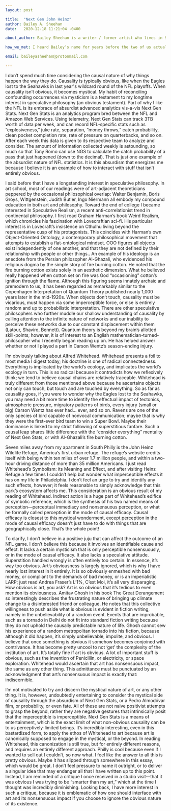 ```yaml
---
layout: post

title:  "Next Gen John Heinz"
author: Bailey A. Sheehan
date:   2020-12-18 11:21:04 -0400

about_author: Bailey Sheehan is a writer / former artist who lives in South Philadelphia. You can access his projects @ symbolismforadvanced.com and int-squabs.net. His email address is baileyasheehan@protonmail.com. Bailey co-operates a newsletter with Rahul Shinde, you can sign up for the newsletter at either site, or at thatbushisnotburning.net. You can access some fan fiction written by Sheehan through visiting his profile on [fanfiction.net](https://www.fanfiction.net/~dedueluvrxdimitri).

how_we_met: I heard Bailey’s name for years before the two of us actually met, through Rahul. Over the summer I learned what a good cook Bailey is when I went over to Bailey and Rahul’s house for a few dinners, one with memorable biscuits and gravy. There were a few good weeks in there when we all watched Drag Race together. Bailey’s a Drag Race aficionado.

email: baileyasheehan@protonmail.com

---
```


I don’t spend much time considering the causal nature of why things happen the way they do. Causality is typically obvious, like when the Eagles lost to the Seahawks in last year's wildcard round of the NFL playoffs. When causality isn’t obvious, it becomes mystical. My habit of reconciling confounding occurrences via mysticism is a testament to my longtime interest in speculative philosophy (an obvious testament). Part of why I like the NFL is its embrace of absurdist advanced analytics vis-a-vis Next Gen Stats. Next Gen Stats is an analytics program bred between the NFL and Amazon Web Services. Using telemetry, Next Gen Stats can track 3TB worth of data per week, and can record NFL-specific stats such as “explosiveness,” juke rate, separation, “money throws,” catch probability, clean pocket completion rate, rate of pressure on quarterbacks, and so on. After each week this data is given to its respective team to analyze and consider. The amount of information collected weekly is astounding, so much so that Tony Romo can use NGS to calculate the catch probability of a pass that just happened (down to the decimal). That is just one example of the absurdist nature of NFL statistics. It is this absurdism that energizes me because I believe it is an example of how to interact with stuff that isn’t entirely obvious.
 
I said before that I have a longstanding interest in speculative philosophy. In art school, most of our readings were of art-adjacent theoreticians peppered by the occasional philosophical overlap: Walter Benjamin, Boris Groys, Wittgenstein, Judith Butler, Ingo Niermann all embody my compound education in both art and philosophy. Toward the end of college I became interested in Speculative Realism, a recent anti-correlationist trend in continental philosophy. I first read Graham Harman’s book Weird Realism, which chronicles his fascination with Lovecraftian sci-fi. His particular interest is in Lovecraft’s insistence on Cthulhu living beyond the representative cusp of his protagonists. This coincides with Harman’s own Object-Oriented Ontology, a contemporary philosophical movement that attempts to establish a flat-ontological mindset. OOO figures all objects exist independently of one another, and that they are not defined by their relationship with people or other things.. An example of his ideology is an anecdote from the Persian philosopher Al-Ghazali, who evidenced his religious dogma by the simple story of fire burning cotton. He noted that the fire burning cotton exists solely in an aesthetic dimension. What he believed really happened when cotton set on fire was God “occasioning” cotton’s ignition through the flame. Although this figuring seems innately archaic and premodern to us, it has been regarded as remarkably similar to the Copenhagen Interpretation of Quantum Theory published nearly 1,000 years later in the mid-1920s. When objects don’t touch, causality must be vicarious, must happen via some imperceptible force, or else is entirely random and up to probabilistic interpretation. There are other speculative philosophers who further muddle our shallow understanding of causality by calling attention to the infinite nature of networks and our inability to perceive these networks due to our constant displacement within them (Latour, Shaviro, Bennett). Quantum theory is beyond my brain’s allotted skill-points; however, it is of interest to an English mathematician-turned-philosopher who I recently began reading up on. He has helped answer whether or not I played a part in Carson Wentz’s season-ending injury.

I’m obviously talking about Alfred Whitehead. Whitehead presents a foil to most media I digest today; his doctrine is one of radical connectedness. Everything is implicated by the world’s ecology, and implicates the world’s ecology in turn. This is so radical because it contradicts how we reflexively think; we tend to believe causal chains are relatively traceable. Whitehead is truly different from those mentioned above because he ascertains objects not only can touch, but touch and are touched by everything. So as far as causality goes, if you were to wonder why the Eagles lost to the Seahawks, you may need a bit more time to identify the effectual impact of tectonics, atmospheric pressure, migratory patterns of birds, every injury (small or big) Carson Wentz has ever had… ever, and so on. Ravens are one of the only species of bird capable of nonvocal communication; maybe that is why they were the first-ever bird team to win a Super Bowl. Maybe their dominance is linked to my strict following of superstitious fanfare. Such a causal leap shares little difference with the “consider everything” mentality of Next Gen Stats, or with Al-Ghazali’s fire burning cotton. 

Seven miles away from my apartment in South Philly is the John Heinz Wildlife Refuge, America’s first urban refuge. The refuge’s website credits itself with being within ten miles of over 1.7 million people, and within a two-hour driving distance of more than 35 million Americans. I just read Whitehead’s Symbolism: its Meaning and Effect, and after visiting Heinz Refuge a few times I couldn’t help but wonder what imperceptible effects it has on my life in Philadelphia. I don’t feel an urge to try and identify any such effects, however; it feels reasonable to simply acknowledge that this park’s ecosystem affects me. This consideration is an obvious result of my reading of Whitehead. Indirect action is a huge part of Whitehead’s edifice of symbolic reference, which is the synthesis of his two named means of perception—perceptual immediacy and nonsensuous perception, or what he formally called perception in the mode of causal efficacy. Causal efficacy is closest to this mystical wonderment, except perception in the mode of causal efficacy doesn’t just have to do with things that are geographically close. That’s the whole point!  

To clarify, I don’t believe in a positive juju that can affect the outcome of an NFL game. I don’t believe this because it involves an identifiable cause and effect. It lacks a certain mysticism that is only perceptible nonsensuously, or in the mode of causal efficacy. It also lacks a speculative attitude. Superstition handled wrongly is often entirely too certain. In essence, it’s way too obvious. Art’s obviousness is largely ignored, which is why I have nearly lost interest in it entirely. It is so obviously enmeshed with bad money, or compliant to the demands of bad money, or is an imperialistic LARP; just read Andrea Fraser’s L’1%, C’est Moi, it’s all very disparaging. How obvious is art, you ask? Art is so obvious that it’s tedious to even mention its obviousness. Amitav Ghosh in his book The Great Derangement so interestingly describes the frustrating nature of bringing up climate change to a disinterested friend or colleague. He notes that this collective willingness to push aside what is obvious is evident in fiction writing, namely in the unbelievability of a random event. Events that are improbable, such as a tornado in Delhi do not fit into standard fiction writing because they do not uphold the causally predictable nature of life. Ghosh cannot sew his experience of a random metropolitan tornado into his fiction, because although it did happen, it’s simply unbelievable, impolite, and obvious. I believe that once something is obvious it somehow becomes conjoined with contrivance. It has become pretty uncool to not ‘get’ the complexity of the institution of art. It’s totally fine if art is obvious. A lot of important stuff is obvious, such as the invention of Penicillin, or electricity, or space exploration. Whitehead would ascertain that art has nonsensuous impact, the same as any other thing. This admittance must be punctuated by an acknowledgment that art’s nonsensuous impact is exactly that: indiscernible. 

I’m not motivated to try and discern the mystical nature of art, or any other thing. It is, however, undoubtedly entertaining to consider the mystical side of causality through the absurdism of Next Gen Stats, or a Pedro Almodóvar film, or probability, or even fate. All of these are not naive positivist attempts to grasp the beyond, rather they are negative gestures that intrinsically posit that the imperceptible is imperceptible. Next Gen Stats is a means of entertainment, which is the exact limit of what non-obvious causality can be to us perceptively-limited beings. It’s incredibly interesting, even in this bastardized form, to apply the ethos of Whitehead to art because art is canonically supposed to engage in the mystical, or the beyond. In reading Whitehead, this canonization is still true, but for entirely different reasons, and requires an entirely different approach. Philly is cool because even if I wanted to sell out I couldn’t, so now what. I feel like the answer to all this is pretty obvious. Maybe it has slipped through somewhere in this essay, which would be great. I don’t feel pressure to name it outright, or to deliver a singular idea that may endanger all that I have written up to this point. Instead, I am reminded of a critique I once received in a studio visit—that it was obvious I was trying to be “smarter than my art,” which at the time I thought was incredibly diminishing. Looking back, I have more interest in such a critique, because it is emblematic of how one should interface with art and its nonsensuous impact if you choose to ignore the obvious nature of its existence.  